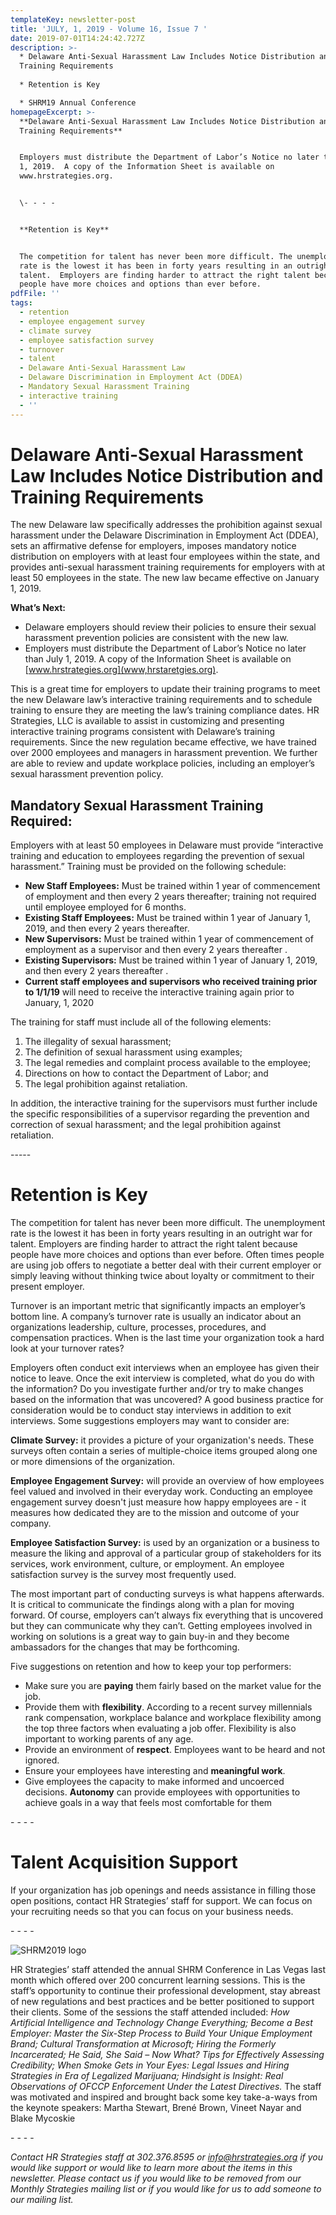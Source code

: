 ```yaml
---
templateKey: newsletter-post
title: 'JULY, 1, 2019 - Volume 16, Issue 7 '
date: 2019-07-01T14:24:42.727Z
description: >-
  * Delaware Anti-Sexual Harassment Law Includes Notice Distribution and
  Training Requirements
  
  * Retention is Key

  * SHRM19 Annual Conference
homepageExcerpt: >-
  **Delaware Anti-Sexual Harassment Law Includes Notice Distribution and
  Training Requirements**


  Employers must distribute the Department of Labor’s Notice no later than July
  1, 2019.  A copy of the Information Sheet is available on
  www.hrstrategies.org.


  \- - - -


  **Retention is Key**


  The competition for talent has never been more difficult. The unemployment
  rate is the lowest it has been in forty years resulting in an outright war for
  talent.  Employers are finding harder to attract the right talent because
  people have more choices and options than ever before.
pdfFile: ''
tags:
  - retention
  - employee engagement survey
  - climate survey
  - employee satisfaction survey
  - turnover
  - talent
  - Delaware Anti-Sexual Harassment Law
  - Delaware Discrimination in Employment Act (DDEA)
  - Mandatory Sexual Harassment Training
  - interactive training
  - ''
---
```

# **Delaware Anti-Sexual Harassment Law Includes Notice Distribution and Training Requirements**

The new Delaware law specifically addresses the prohibition against sexual harassment under the Delaware Discrimination in Employment Act (DDEA), sets an affirmative defense for employers, imposes mandatory notice distribution on employers with at least four employees within the state, and provides anti-sexual harassment training requirements for employers with at least 50 employees in the state.  The new law became effective on January 1, 2019.

**What’s Next:**  

* Delaware employers should review their policies to ensure their sexual harassment prevention policies are consistent with the new law.
* Employers must distribute the Department of Labor’s Notice no later than July 1, 2019.  A copy of the Information Sheet is available on [www.hrstrategies.org](www,hrstaretgies.org).

This is a great time for employers to update their training programs to meet the new Delaware law’s interactive training requirements and to schedule training to ensure they are meeting the law’s training compliance dates. HR Strategies, LLC is available to assist in customizing and presenting interactive training programs consistent with Delaware’s training requirements. Since the new regulation became effective, we have trained over 2000 employees and managers in harassment prevention.  We further are able to review and update workplace policies, including an employer’s sexual harassment prevention policy.

## **Mandatory Sexual Harassment Training Required:**

Employers with at least 50 employees in Delaware must provide “interactive training and education to employees regarding the prevention of sexual harassment.” Training must be provided on the following schedule:

* **New Staff Employees:** Must be trained within 1 year of commencement of
   employment and then every 2 years
  thereafter; training not required until
   employee employed for 6 months.
* **Existing Staff Employees:** Must be trained within 1 year of January 1, 2019, and then every 2 years thereafter.
* **New Supervisors:** Must be trained within 1 year of commencement of
  employment as a supervisor and then
   every 2 years thereafter
  .
* **Existing Supervisors:** Must be trained within 1 year of January 1, 2019, and
   then every 2 years thereafter
  .
* **Current staff employees and supervisors who received training prior to 1/1/19** will need to receive the interactive training again prior to January, 1, 2020

The training for staff must include all of the following elements:

1. The illegality of sexual harassment;
2. The definition of sexual harassment using examples;
3. The legal remedies and complaint process available to the employee;
4. Directions on how to contact the Department of Labor; and
5. The legal prohibition against retaliation.

In addition, the interactive training for the supervisors must further include the specific responsibilities of a supervisor regarding the prevention and correction of sexual harassment; and the legal prohibition against retaliation.



\-----

# Retention is Key

The competition for talent has never been more difficult. The unemployment rate is the lowest it has been in forty years resulting in an outright war for talent.  Employers are finding harder to attract the right talent because people have more choices and options than ever before.  Often times people are using job offers to negotiate a better deal with their current employer or simply leaving without thinking twice about loyalty or commitment to their present employer.

Turnover is an important metric that significantly impacts an employer’s bottom line.  A company’s turnover rate is usually an indicator about an organizations leadership, culture, processes, procedures, and compensation practices.  When is the last time your organization took a hard look at your turnover rates?

Employers often conduct exit interviews when an employee has given their notice to leave.  Once the exit interview is completed, what do you do with the information?  Do you investigate further and/or try to make changes based on the information that was uncovered?  A good business practice for consideration would be to conduct stay interviews in addition to exit interviews.  Some suggestions employers may want to consider are:

**Climate Survey:**  it provides a picture of your organization's needs.  These surveys often contain a series of multiple-choice items grouped along one or more dimensions of the organization.

**Employee Engagement Survey:**  will provide an overview of how employees feel valued and involved in their everyday work.  Conducting an employee engagement survey doesn't just measure how happy employees are - it measures how dedicated they are to the mission and outcome of your company.

**Employee Satisfaction Survey:** is used by an organization or a business to measure the liking and approval of a particular group of stakeholders for its services, work environment, culture, or employment. An employee satisfaction survey is the survey most frequently used.

The most important part of conducting surveys is what happens afterwards.  It is critical to communicate the findings along with a plan for moving forward.  Of course, employers can’t always fix everything that is uncovered but they can communicate why they can’t.  Getting employees involved in working on solutions is a great way to gain buy-in and they become ambassadors for the changes that may be forthcoming.

Five suggestions on retention and how to keep your top performers:

* Make sure you are **paying** them fairly based on the market value for the job.
* Provide them with **flexibility**.  According to a recent survey millennials rank compensation, workplace balance and workplace flexibility among the top three factors when evaluating a job offer.  Flexibility is also important to working parents of any age.
* Provide an environment of **respect**.  Employees want to be heard and not ignored.
* Ensure your employees have interesting and **meaningful work**.
* Give employees the capacity to make informed and uncoerced decisions.  **Autonomy** can provide employees with opportunities to achieve goals in a way that feels most comfortable for them

\- - - -

# Talent Acquisition Support

If your organization has job openings and needs assistance in filling those open positions, contact HR Strategies’ staff for support.  We can focus on your recruiting needs so that you can focus on your business needs.

\- - - -

![SHRM2019 logo](/img/shrm19_image.jpg "SHRM2019 logo")



HR Strategies’ staff attended the annual SHRM Conference in Las Vegas last month which offered over 200 concurrent learning sessions.  This is the staff’s opportunity to continue their professional development, stay abreast of new regulations and best practices and be better positioned to support their clients.  Some of the sessions the staff attended included:  _How Artificial Intelligence and Technology Change Everything; Become a Best Employer: Master the Six-Step Process to Build Your Unique Employment Brand; Cultural Transformation at Microsoft; Hiring the Formerly Incarcerated; He Said, She Said – Now What? Tips for Effectively Assessing Credibility; When Smoke Gets in Your Eyes:  Legal Issues and Hiring Strategies in Era of Legalized Marijuana; Hindsight is Insight:  Real Observations of OFCCP Enforcement Under the Latest Directives._  The staff was motivated and inspired and brought back some key take-a-ways from the keynote speakers:  Martha Stewart, Brené Brown, Vineet Nayar and Blake Mycoskie

\- - - -

_Contact HR Strategies staff at 302.376.8595 or info@hrstrategies.org if you would like support or would like to learn more about the items in this newsletter. Please contact us if you would like to be removed from our Monthly Strategies mailing list or if you would like for us to add someone to our mailing list._
